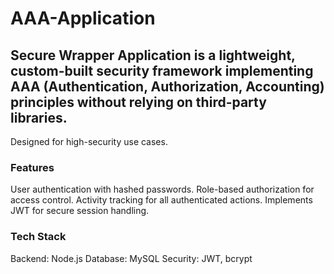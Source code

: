 # AAA-Application

## Secure Wrapper Application is a lightweight, custom-built security framework implementing AAA (Authentication, Authorization, Accounting) principles without relying on third-party libraries.
Designed for high-security use cases.

### Features

User authentication with hashed passwords.
Role-based authorization for access control.
Activity tracking for all authenticated actions.
Implements JWT for secure session handling.

###  Tech Stack

Backend: Node.js
Database: MySQL
Security: JWT, bcrypt
